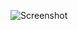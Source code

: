![Screenshot](https://raw.githubusercontent.com/Cryakl/Ultimate-RAT-Collection/refs/heads/main/MofoTro/MofoTro%201.7%20Beta/Screenshot.png)
